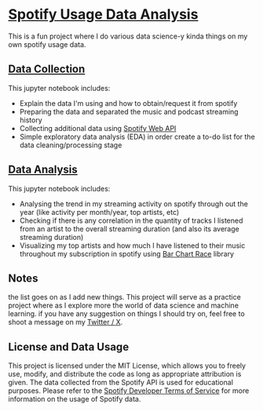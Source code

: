 # [Spotify Usage Data Analysis](https://github.com/nazhifkojaz/my-spotify-usage-analysis/)

This is a fun project where I do various data science-y kinda things on my own spotify usage data.
## [Data Collection](https://github.com/nazhifkojaz/my-spotify-usage-analysis/blob/main/spanalysis_datacollect.ipynb)
This jupyter notebook includes:
- Explain the data I'm using and how to obtain/request it from spotify
- Preparing the data and separated the music and podcast streaming history
- Collecting additional data using [Spotify Web API](https://developer.spotify.com/)
- Simple exploratory data analysis (EDA) in order create a to-do list for the data cleaning/processing stage

## [Data Analysis](https://github.com/nazhifkojaz/my-spotify-usage-analysis/blob/main/spanalysis_dataanalysis.ipynb)
This jupyter notebook includes:
- Analysing the trend in my streaming activity on spotify through out the year (like activity per month/year, top artists, etc)
- Checking if there is any correlation in the quantity of tracks I listened from an artist to the overall streaming duration (and also its average streaming duration)
- Visualizing my top artists and how much I have listened to their music throughout my subscription in spotify using [Bar Chart Race](https://www.dexplo.org/bar_chart_race/) library

## Notes
the list goes on as I add new things. This project will serve as a practice project where as I explore more the world of data science and machine learning.
if you have any suggestion on things I should try on, feel free to shoot a message on my [Twitter / X](https://twitter.com/nazhifkojaz).

## License and Data Usage
This project is licensed under the MIT License, which allows you to freely use, modify, and distribute the code as long as appropriate attribution is given. The data collected from the Spotify API is used for educational purposes. Please refer to the [Spotify Developer Terms of Service](https://developer.spotify.com/terms/) for more information on the usage of Spotify data.



